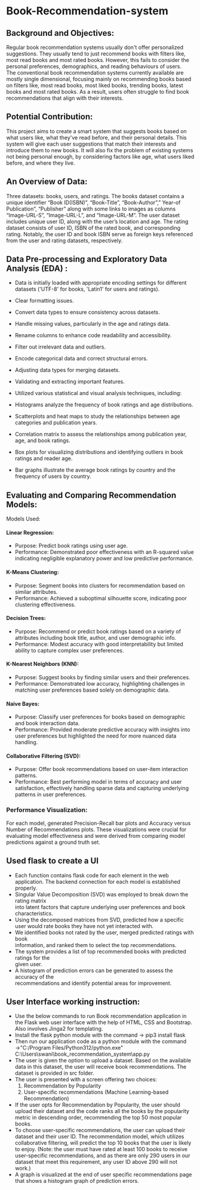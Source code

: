 # Book-Recommendation-system

## Background and Objectives:

Regular book recommendation systems usually don't offer personalized suggestions. They
usually tend to just recommend books with filters like, most read books and most rated books.
However, this fails to consider the personal preferences, demographics, and reading behaviours of
users.  
The conventional book recommendation systems currently available are mostly single
dimensional, focusing mainly on recommending books based on filters like, most read books, most
liked books, trending books, latest books and most rated books. As a result, users often struggle to
find book recommendations that align with their interests.

## Potential Contribution:

This project aims to create a smart system that suggests books based on what users like,
what they've read before, and their personal details. This system will give each user suggestions that
match their interests and introduce them to new books. It will also fix the problem of existing
systems not being personal enough, by considering factors like age, what users liked before, and
where they live.

## An Overview of Data:

Three datasets: books, users, and ratings.
The books dataset contains a unique identifier “Book ID(ISBN)”, “Book-Title”, “Book-Author”,” Year-of
Publication”, “Publisher” along with some links to images as columns “Image-URL-S”, “Image-URL-L”,
and “Image-URL-M”.
The user dataset includes unique user ID, along with the user’s location and age.
The rating dataset consists of user ID, ISBN of the rated book, and corresponding rating. Notably, the
user ID and book ISBN serve as foreign keys referenced from the user and rating datasets,
respectively.

## Data Pre-processing and Exploratory Data Analysis (EDA) :

- Data is initially loaded with appropriate encoding settings for different datasets ('UTF-8'
  for books, 'Latin1' for users and ratings).
- Clear formatting issues.
- Convert data types to ensure consistency across datasets.
- Handle missing values, particularly in the age and ratings data.
- Rename columns to enhance code readability and accessibility.
- Filter out irrelevant data and outliers.
- Encode categorical data and correct structural errors.
- Adjusting data types for merging datasets.
- Validating and extracting important features.

- Utilized various statistical and visual analysis techniques, including:
- Histograms analyze the frequency of book ratings and age distributions.
- Scatterplots and heat maps to study the relationships between age categories and
  publication years.
- Correlation matrix to assess the relationships among publication year, age, and book
  ratings.
- Box plots for visualizing distributions and identifying outliers in book ratings and reader
  age.
- Bar graphs illustrate the average book ratings by country and the frequency of users by
  country.

## Evaluating and Comparing Recommendation Models:

Models Used:

#### Linear Regression:

- Purpose: Predict book ratings using user age.
- Performance: Demonstrated poor effectiveness with an R-squared value
  indicating negligible explanatory power and low predictive performance.

#### K-Means Clustering:

- Purpose: Segment books into clusters for recommendation based on
  similar attributes.
- Performance: Achieved a suboptimal silhouette score, indicating poor
  clustering effectiveness.

#### Decision Trees:

- Purpose: Recommend or predict book ratings based on a variety of
  attributes including book title, author, and user demographic info.
- Performance: Modest accuracy with good interpretability but limited
  ability to capture complex user preferences.

#### K-Nearest Neighbors (KNN):

- Purpose: Suggest books by finding similar users and their preferences.
- Performance: Demonstrated low accuracy, highlighting challenges in
  matching user preferences based solely on demographic data.

#### Naive Bayes:

- Purpose: Classify user preferences for books based on demographic and
  book interaction data.
- Performance: Provided moderate predictive accuracy with insights into
  user preferences but highlighted the need for more nuanced data
  handling.

#### Collaborative Filtering (SVD):

- Purpose: Offer book recommendations based on user-item interaction
  patterns.
- Performance: Best performing model in terms of accuracy and user
  satisfaction, effectively handling sparse data and capturing underlying
  patterns in user preferences.

### Performance Visualization:

For each model, generated Precision-Recall bar plots and Accuracy versus
Number of Recommendations plots. These visualizations were crucial for
evaluating model effectiveness and were derived from comparing model
predictions against a ground truth set.

## Used flask to create a UI

- Each function contains flask code for each element in the web application. The backend
  connection for each model is established properly.
- Singular Value Decomposition (SVD) was employed to break down the rating matrix  
  into latent factors that capture underlying user preferences and book characteristics.
- Using the decomposed matrices from SVD, predicted how a specific user would rate
  books they have not yet interacted with.
- We identified books not rated by the user, merged predicted ratings with book  
  information, and ranked them to select the top recommendations.
- The system provides a list of top recommended books with predicted ratings for the  
  given user.
- A histogram of prediction errors can be generated to assess the accuracy of the  
  recommendations and identify potential areas for improvement.

## User Interface working instruction:

- Use the below commands to run Book recommendation application in the Flask web
  user interface with the help of HTML, CSS and Bootstrap. Also involves Jinga2 for
  templating.
- Install the flask python module with the command → pip3 install flask
- Then run our application code as a python module with the command
  →"C:/Program Files/Python312/python.exe"
  C:\Users\swani\book_recommendation_system\app.py
- The user is given the option to upload a dataset. Based on the available data in this dataset,
  the user will receive book recommendations. The dataset is provided in src folder.
- The user is presented with a screen offering two choices:
  1. Recommendation by Popularity
  2. User-specific recommendations (Machine Learning-based Recommendation)
- If the user opts for Recommendation by Popularity, the user should upload their dataset and
  the code ranks all the books by the popularity metric in descending order, recommending
  the top 50 most popular books.
- To choose user-specific recommendations, the user can upload their dataset and their user
  ID. The recommendation model, which utilizes collaborative filtering, will predict the top
  10 books that the user is likely to enjoy. (Note: the user must have rated at least 100 books
  to receive user-specific recommendations, and as there are only 290 users in our dataset that
  meet this requirement, any user ID above 290 will not work.)
- A graph is visualized at the end of user specific recommendations page that shows a
  histogram graph of prediction errors.
